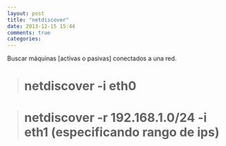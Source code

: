 ```yaml
---
layout: post
title: "netdiscover"
date: 2013-12-15 15:44
comments: true
categories: 
---
```

Buscar máquinas [activas o pasivas] conectados  a una red.

># netdiscover -i eth0

># netdiscover -r 192.168.1.0/24 -i eth1 (especificando rango de ips)

